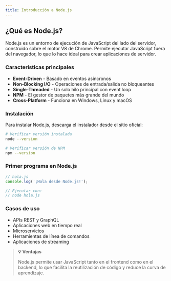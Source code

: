 ```yaml
---
title: Introducción a Node.js
---
```


## ¿Qué es Node.js?

Node.js es un entorno de ejecución de JavaScript del lado del servidor, construido sobre el motor V8 de Chrome. Permite ejecutar JavaScript fuera del navegador, lo que lo hace ideal para crear aplicaciones de servidor.

### Características principales

- **Event-Driven** - Basado en eventos asíncronos
- **Non-Blocking I/O** - Operaciones de entrada/salida no bloqueantes
- **Single-Threaded** - Un solo hilo principal con event loop
- **NPM** - El gestor de paquetes más grande del mundo
- **Cross-Platform** - Funciona en Windows, Linux y macOS

### Instalación

Para instalar Node.js, descarga el instalador desde el sitio oficial:

```bash
# Verificar versión instalada
node --version

# Verificar versión de NPM
npm --version
```

### Primer programa en Node.js

```javascript
// hola.js
console.log('¡Hola desde Node.js!');

// Ejecutar con:
// node hola.js
```

### Casos de uso

- APIs REST y GraphQL
- Aplicaciones web en tiempo real
- Microservicios
- Herramientas de línea de comandos
- Aplicaciones de streaming

> **💡 Ventajas**
>
> Node.js permite usar JavaScript tanto en el frontend como en el backend, lo que facilita la reutilización de código y reduce la curva de aprendizaje.
